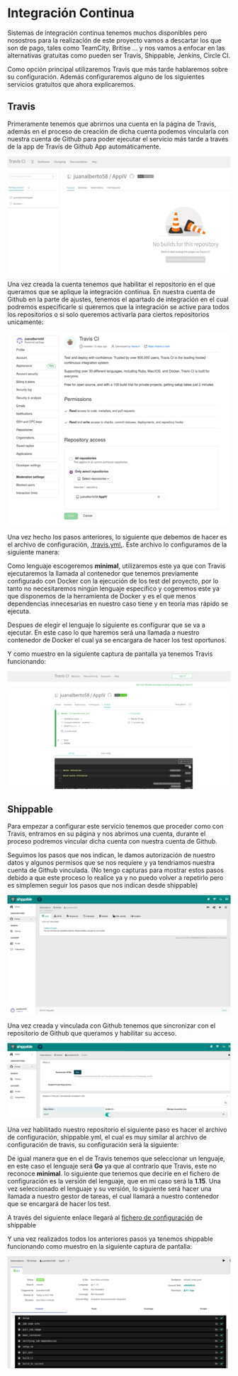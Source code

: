 # Integración Continua

Sistemas de integración continua tenemos muchos disponibles pero nosostros para la realización de este proyecto vamos a descartar los que son de pago, tales como TeamCity, Britise ... y nos vamos a enfocar en las alternativas gratuitas como pueden ser Travis, Shippable, Jenkins, Circle CI.

Como opción principal utilizaremos Travis que más tarde hablaremos sobre su configuración. Además configuraremos alguno de los siguientes servicios gratuitos que ahora explicaremos.


## Travis

Primeramente tenemos que abrirnos una cuenta en la página de Travis, además en el proceso de creación de dicha cuenta podemos vincularla con nuestra cuenta de Github para poder ejecutar el servicio más tarde a través de la app de Travis de Github App automáticamente.

![travis1](../image/travis1.png)

Una vez creada la cuenta tenemos que habilitar el repositorio en el que queramos que se aplique la integración continua. En nuestra cuenta de Github en la parte de ajustes, tenemos el apartado de integración en el cual podremos especificarle si queremos que la integración se active para todos los repositorios o si solo queremos activarla para ciertos repositorios unicamente:

![travis2](../image/travis2.png)


Una vez hecho los pasos anteriores, lo siguiente que debemos de hacer es el archivo de configuración, [.travis.yml.](https://github.com/juanalberto58/AppIV/blob/master/.travis.yml). Este archivo lo configuramos de la siguiente manera:

Como lenguaje escogeremos **minimal**, utilizaremos este ya que con Travis ejecutaremos la llamada al contenedor que tenemos previamente configurado con Docker con la ejecución de los test del proyecto, por lo tanto no necesitaremos ningún lenguaje especifico y cogeremos este ya que disponemos de la herramienta de Docker y es el que menos dependencias innecesarias en nuestro caso tiene y en teoría mas rápido se ejecuta.

Despues de elegir el lenguaje lo siguiente es configurar que se va a ejecutar. En este caso lo que haremos será una llamada a nuestro contenedor de Docker el cual ya se encargara de hacer los test oportunos.

Y como muestro en la siguiente captura de pantalla ya tenemos Travis funcionando:

![Travis-funcionando](../image/travis-funcionando.png)





## Shippable


Para empezar a configurar este servicio tenemos que proceder como con Travis, entramos en su página y nos abrimos una cuenta, durante el proceso podremos vincular dicha cuenta con nuestra cuenta de Github.

Seguimos los pasos que nos indican, le damos autorización de nuestro datos y algunos permisos que se nos requiere y ya tendriamos nuestra cuenta de Github vinculada. (No tengo capturas para mostrar estos pasos debido a que este proceso lo realice ya y no puedo volver a repetirlo pero es simplemen seguir los pasos que nos indican desde shippable)

![Shippable](../image/shippable.png)

Una vez creada y vinculada con Github tenemos que sincronizar con el repositorio de Github que queramos y habilitar su acceso. 

![Shippable1](../image/shippable1.png)

Una vez habilitado nuestro repositorio el siguiente paso es hacer el archivo de configuración, shippable.yml, el cual es muy similar al archivo de configuración de travis, su configuración será la siguiente:

De igual manera que en el de Travis tenemos que seleccionar un lenguaje, en este caso el lenguaje será **Go** ya que al contrario que Travis, este no reconoce **minimal**. lo siguiente que tenemos que decirle en el fichero de configuración es la versión del lenguaje, que en mi caso será la **1.15**. Una vez seleccionado el lenguaje y su versión, lo siguiente será hacer una llamada a nuestro gestor de tareas, el cual llamará a nuestro contenedor que se encargará de hacer los test.

A través del siguiente enlace llegará al [fichero de configuración](https://github.com/juanalberto58/AppIV/blob/master/.shippable.yml) de shippable

Y una vez realizados todos los anteriores pasos ya tenemos shippable funcionando como muestro en la siguiente captura de pantalla:

![Shippable-funcionando](../image/func_shippable.png)

